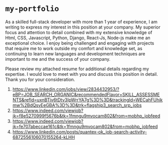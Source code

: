 # `my-portfolio`


As a skilled full-stack developer with more than 1 year of experience, I am writing to express my interest in this position at your company. My superior focus and attention to detail combined with my extensive knowledge of Html, CSS, Javascript, Python, Django, React-Js, Node-js make me an exceptional choice. 
I enjoy being challenged and engaging with projects that require me to work outside my comfort and knowledge set, as continuing to learn new languages and development techniques are important to me and the success of your company.

Please review my attached resume for additional details regarding my expertise. I would love to meet with you and discuss this position in detail.
Thank you for your consideration. 


1. https://www.linkedin.com/jobs/view/2834432953/?eBP=JOB_SEARCH_ORGANIC&recommendedFlavor=SKILL_ASSESSMENTS&refId=uxnBTiv6tDtv3IpWrrYA7g%3D%3D&trackingId=WECahFUhikmw%2BdQsvEeGBA%3D%3D&trk=flagship3_search_srp_jobs
2. https://www.indeed.com/viewjob?jk=f8e5270999f5676b&tk=1fmngu9mvocam802&from=mobhp_jobfeed
3. https://www.indeed.com/viewjob?jk=fe707abeccae161c&tk=1fmngu9mvocam802&from=mobhp_jobfeed
4. https://www.linkedin.com/posts/quantex-ok_job-search-activity-6872556106070155264-kLHH
